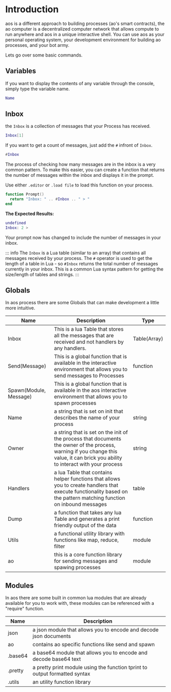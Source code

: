# Introduction

aos is a different approach to building processes (ao's smart contracts), the ao computer is a decentralized computer network that allows compute to run anywhere and aos in a unique
interactive shell. You can use aos as your personal operating system, your development environment for building ao processes, and your bot army.

Lets go over some basic commands.

## Variables

If you want to display the contents of any variable through the console, simply type the variable name.

```lua
Name
```

## Inbox

the `Inbox` is a collection of messages that your Process has received.

```lua
Inbox[1]
```

If you want to get a count of messages, just add the `#` infront of `Inbox`.

```lua
#Inbox
```

The process of checking how many messages are in the inbox is a very common pattern. To make this easier, you can create a function that returns the number of messages within the inbox and displays it in the prompt.

Use either `.editor` or `.load file` to load this function on your process.

```lua
function Prompt()
  return "Inbox: " .. #Inbox .. " > "
end
```

**The Expected Results:**

```lua
undefined
Inbox: 2 >
```

Your prompt now has changed to include the number of messages in your inbox.

::: info
The `Inbox` is a Lua table (similar to an array) that contains all messages received by your process. The `#` operator is used to get the length of a table in Lua - so `#Inbox` returns the total number of messages currently in your inbox. This is a common Lua syntax pattern for getting the size/length of tables and strings.
:::

## Globals

In aos process there are some Globals that can make development a little more intuitive.

| Name                   | Description                                                                                                                                                                       | Type         |
| ---------------------- | --------------------------------------------------------------------------------------------------------------------------------------------------------------------------------- | ------------ |
| Inbox                  | This is a lua Table that stores all the messages that are received and not handlers by any handlers.                                                                              | Table(Array) |
| Send(Message)          | This is a global function that is available in the interactive environment that allows you to send messages to Processes                                                          | function     |
| Spawn(Module, Message) | This is a global function that is available in the aos interactive environment that allows you to spawn processes                                                                 |
| Name                   | a string that is set on init that describes the name of your process                                                                                                              | string       |
| Owner                  | a string that is set on the init of the process that documents the owner of the process, warning if you change this value, it can brick you ability to interact with your process | string       |
| Handlers               | a lua Table that contains helper functions that allows you to create handlers that execute functionality based on the pattern matching function on inbound messages               | table        |
| Dump                   | a function that takes any lua Table and generates a print friendly output of the data                                                                                             | function     |
| Utils                  | a functional utility library with functions like map, reduce, filter                                                                                                              | module       |
| ao                     | this is a core function library for sending messages and spawing processes                                                                                                        | module       |

## Modules

In aos there are some built in common lua modules that are already available for you to work with, these modules can be referenced with a "require" function.

| Name    | Description                                                                |
| ------- | -------------------------------------------------------------------------- |
| json    | a json module that allows you to encode and decode json documents          |
| ao      | contains ao specific functions like send and spawn                         |
| .base64 | a base64 module that allows you to encode and decode base64 text           |
| .pretty | a pretty print module using the function tprint to output formatted syntax |
| .utils  | an utility function library                                                |
